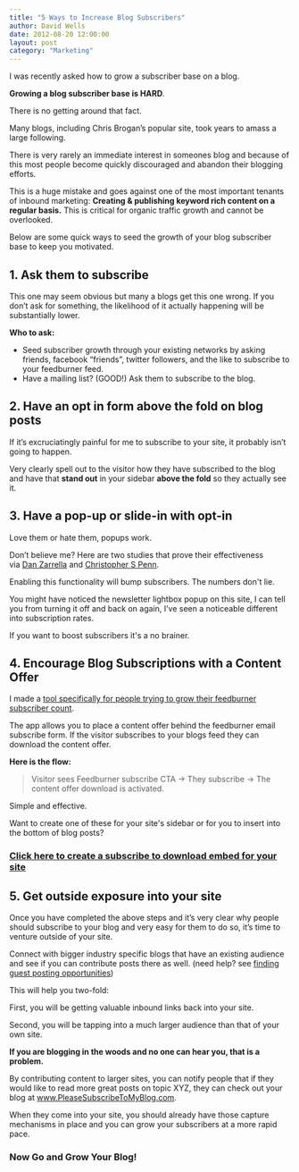 ```yaml
---
title: "5 Ways to Increase Blog Subscribers"
author: David Wells
date: 2012-08-20 12:00:00
layout: post
category: "Marketing"
---
```


I was recently asked how to grow a subscriber base on a blog.

**Growing a blog subscriber base is HARD**.

There is no getting around that fact.

Many blogs, including Chris Brogan’s popular site, took years to amass a large following.

There is very rarely an immediate interest in someones blog and because of this most people become quickly discouraged and abandon their blogging efforts.

This is a huge mistake and goes against one of the most important tenants of inbound marketing: **Creating & publishing keyword rich content on a regular basis.** This is critical for organic traffic growth and cannot be overlooked.

Below are some quick ways to seed the growth of your blog subscriber base to keep you motivated.

## 1. Ask them to subscribe

This one may seem obvious but many a blogs get this one wrong. If you don’t ask for something, the likelihood of it actually happening will be substantially lower.

**Who to ask:**

* Seed subscriber growth through your existing networks by asking friends, facebook “friends”, twitter followers, and the like to subscribe to your feedburner feed.
* Have a mailing list? (GOOD!) Ask them to subscribe to the blog.

## 2. Have an opt in form above the fold on blog posts

If it’s excruciatingly painful for me to subscribe to your site, it probably isn’t going to happen.

Very clearly spell out to the visitor how they have subscribed to the blog and have that **stand out** in your sidebar **above the fold** so they actually see it.

## 3. Have a pop-up or slide-in with opt-in

Love them or hate them, popups work.

Don’t believe me? Here are two studies that prove their effectiveness via [Dan Zarrella](http://danzarrella.com/my-data-shows-email-popups-work-and-dont-hurt.html ) and [Christopher S Penn](http://www.christopherspenn.com/2012/07/the-popup-is-back-again/).

Enabling this functionality will bump subscribers. The numbers don't lie.

You might have noticed the newsletter lightbox popup on this site, I can tell you from turning it off and back on again, I’ve seen a noticeable different into subscription rates.

If you want to boost subscribers it's a no brainer.

## 4. Encourage Blog Subscriptions with a Content Offer

I made a [tool specifically for people trying to grow their feedburner subscriber count](http://inboundnow.com/apps/feedburner-subscribe-to-download/).

The app allows you to place a content offer behind the feedburner email subscribe form. If the visitor subscribes to your blogs feed they can download the content offer.

**Here is the flow:**

> Visitor sees Feedburner subscribe CTA -> They subscribe -> The content offer download is activated.

Simple and effective.

Want to create one of these for your site's sidebar or for you to insert into the bottom of blog posts?

### [Click here to create a subscribe to download embed for your site](http://inboundnow.com/apps/feedburner-subscribe-to-download/)

## 5. Get outside exposure into your site

Once you have completed the above steps and it’s very clear why people should subscribe to your blog and very easy for them to do so, it’s time to venture outside of your site.

Connect with bigger industry specific blogs that have an existing audience and see if you can contribute posts there as well. (need help? see [finding guest posting opportunities](http://inboundnow.com/fool-proof-way-to-increase-credible-inbound-links-to-your-site/))

This will help you two-fold:

First, you will be getting valuable inbound links back into your site.

Second, you will be tapping into a much larger audience than that of your own site.

**If you are blogging in the woods and no one can hear you, that is a problem.**

By contributing content to larger sites, you can notify people that if they would like to read more great posts on topic XYZ, they can check out your blog at www.PleaseSubscribeToMyBlog.com.

When they come into your site, you should already have those capture mechanisms in place and you can grow your subscribers at a more rapid pace.

### Now Go and Grow Your Blog!
